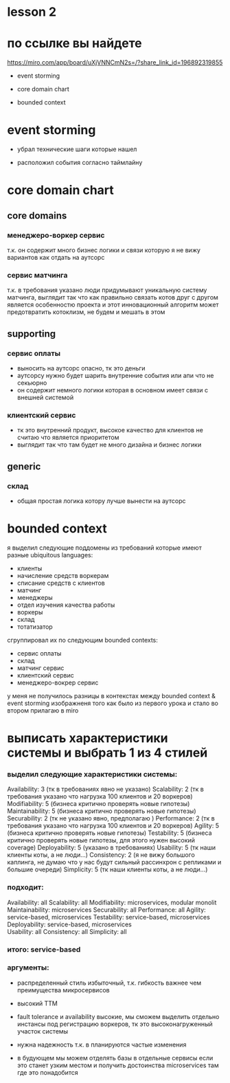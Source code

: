 # lesson 2

# по ссылке вы найдете 
https://miro.com/app/board/uXjVNNCmN2s=/?share_link_id=196892319855

- event storming

- core domain chart

- bounded context

# event storming

- убрал технические шаги которые нашел

- расположил события согласно таймлайну

# core domain chart
## core domains

### менеджеро-воркер сервис 
т.к. он содержит много бизнес логики и связи которую я не вижу вариантов как отдать на аутсорс

### сервис матчинга
т.к. в требования указано люди придумывают уникальную систему матчинга, 
выглядит так что как правильно связать котов друг с другом является особенностю проекта
и этот инновационный алгоритм может предотвратить котоклизм, 
не будем и мешать в этом

## supporting

### сервис оплаты
- выносить на аутсорс опасно, тк это деньги 
- аутсорсу нужно будет шарить внутренние события или апи что не секьюрно
- он содержит немного логики которая в основном имеет связи с внешней системой

### клиентский сервис
- тк это внутренний продукт, высокое качество для клиентов не считаю что является приоритетом
- выглядит так что там будет не много дизайна и бизнес логики

## generic

### склад

- общая простая логика котору лучше вынести на аутсорс


# bounded context

я выделил следующие поддомены из требований которые имеют разные ubiquitous languages:

- клиенты
- начисление средств воркерам
- списание средств с клиентов
- матчинг
- менеджеры
- отдел изучения качества работы
- воркеры
- склад
- тотатизатор

сгруппировал их по следующим bounded contexts: 

- сервис оплаты
- склад
- матчинг сервис
- клиентский сервис
- менеджеро-вокрер сервис

у меня не получилось разницы в контекстах между bounded context & event storming
изображненя того как было из первого урока и стало во втором прилагаю в miro


# выписать характеристики системы и выбрать 1 из 4 стилей

### выделил следующие характеристики системы:

Availability: 3 (тк в требованиях явно не указано)
Scalability: 2 (тк в требования указано что нагрузка 100 клиентов и 20 воркеров)
Modifiability: 5 (бизнеса критично проверять новые гипотезы)
Maintainability: 5 (бизнеса критично проверять новые гипотезы)
Securability: 2 (тк не указано явно, предполагаю )
Performance: 2 (тк в требования указано что нагрузка 100 клиентов и 20 воркеров)
Agility: 5 (бизнеса критично проверять новые гипотезы)
Testability: 5 (бизнеса критично проверять новые гипотезы, для этого нужен высокий coverage)
Deployability: 5 (указано в требованиях)
Usability: 5 (тк наши клиенты коты, а не люди...)
Consistency: 2 (я не вижу большого каплинга, не думаю что у нас будут сильный рассинхрон с репликами и большие очереди)
Simplicity: 5 (тк наши клиенты коты, а не люди...)

### подходит:

Availability: all
Scalability: all
Modifiability: microservices, modular monolit 
Maintainability: microservices 
Securability: all
Performance: all
Agility: service-based, microservices
Testability: service-based, microservices
Deployability: service-based, microservices   
Usability: all
Consistency: all 
Simplicity: all

### итого: service-based

### аргументы:
- распределенный стиль избыточный, т.к. гибкость важнее чем преимущества микросервисов

- высокий TTM

- fault tolerance и availability высокие, мы сможем выделить отдельно инстансы под регистрацию воркеров, тк это высоконагруженный участок системы

- нужна надежность т.к. в планируются частые изменения

- в будующем мы можем отделять базы в отдельные сервисы если это станет узким местом и получить достоинства microservices там где это понадобится 

